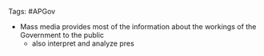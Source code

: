 Tags: #APGov 

- Mass media provides most of the information about the workings of the Government to the public
	- also interpret and analyze pres